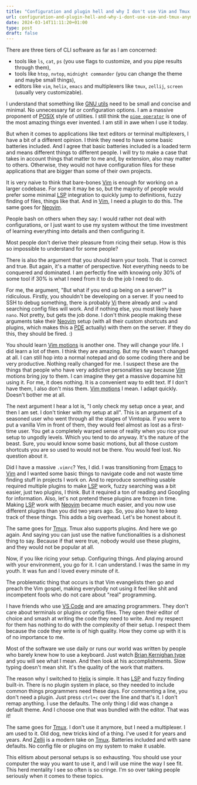 ```yaml
---
title: "Configuration and plugin hell and why I don't use Vim and Tmux anymore"
url: configuration-and-plugin-hell-and-why-i-dont-use-vim-and-tmux-anymore.html
date: 2024-03-14T11:11:20+01:00
type: post
draft: false
---
```


There are three tiers of CLI software as far as I am concerned:

- tools like `ls`, `cat`, `ps` (you use flags to customize, and you pipe
  results through them),
- tools like `htop`, `nvtop`, `midnight commander` (you can change the theme
  and maybe small things),
- editors like `vim`, `helix`, `emacs` and multiplexers like `tmux`, `zellij`,
  `screen` (usually very customizable).

I understand that something like [GNU
utils](https://www.gnu.org/software/coreutils/) need to be small and concise
and minimal. No unnecessary fat or configuration options. I am a massive
proponent of [POSIX](https://en.wikipedia.org/wiki/POSIX) style of utilities. I
still think the [`pipe
operator`](https://www.geeksforgeeks.org/piping-in-unix-or-linux/) is one of
the most amazing things ever invented. I am still in awe when I use it today.

But when it comes to applications like text editors or terminal multiplexers, I
have a bit of a different opinion. I think they need to have some basic
batteries included. And I agree that basic batteries included is a loaded term
and means different things to different people. I will try to make a case that
takes in account things that matter to me and, by extension, also may matter to
others. Otherwise, they would not have configuration files for these
applications that are bigger than some of their own projects.

It is very naive to think that bare-bones [Vim](https://www.vim.org/) is enough
for working on a larger codebase. For some it may be so, but the majority of
people would prefer some minimal
[LSP](https://en.wikipedia.org/wiki/Language_Server_Protocol) integration to
quickly jump to definitions, fuzzy finding of files, things like that. And in
[Vim](https://www.vim.org/), I need a plugin to do this. The same goes for
[Neovim](https://neovim.io/).

People bash on others when they say: I would rather not deal with
configurations, or I just want to use my system without the time investment of
learning everything into details and then configuring it.

Most people don't derive their pleasure from ricing their setup. How is this so
impossible to understand for some people?

There is also the argument that you should learn your tools. That is correct
and true. But again, it's a matter of perspective. Not everything needs to be
conquered and dominated. I am perfectly fine with knowing only 30% of some tool
if 30% is what I need from it to do the job I need to do.

For me, the argument, "But what if you end up being on a server?" is
ridiculous. Firstly, you shouldn't be developing on a server. If you need to
SSH to debug something, there is probably
[Vi](https://en.wikipedia.org/wiki/Vi_%28text_editor%29) there already and `:w`
and searching config files will work. And if nothing else, you most likely have
`nano`. Not pretty, but gets the job done. I don't think people making these
arguments take their [Neovim](https://neovim.io/) setup (with all their custom
shortcuts and plugins, which makes this a [PDE](https://www.guidefari.com/pde/)
actually) with them on the server. If they do this, they should be fired. :)

You should learn [Vim motions](https://vim.rtorr.com/) is another one. They
will change your life. I did learn a lot of them. I think they are amazing. But
my life wasn't changed at all. I can still hop into a normal notepad and do
some coding there and be very productive. Nothing really changed for me. I
suspect these are the things that people who have very addictive personalities
say because [Vim](https://www.vim.org/) motions bring joy to them. I can
imagine they get a massive dopamine hit using it. For me, it does nothing. It
is a convenient way to edit text. If I don't have them, I also don't miss them.
[Vim motions](https://vim.rtorr.com/) I mean. I adapt quickly. Doesn't bother
me at all.

The next argument I hear a lot is, "I only check my setup once a year, and then
I am set. I don't tinker with my setup at all". This is an argument of a
seasoned user who went through all the stages of Vimtopia. If you were to put a
vanilla Vim in front of them, they would feel almost as lost as a first-time
user. You get a completely warped sense of reality when you rice your setup to
ungodly levels. Which you tend to do anyway. It's the nature of the beast.
Sure, you would know some basic motions, but all those custom shortcuts you are
so used to would not be there. You would feel lost. No question about it.

Did I have a massive `.vimrc`? Yes, I did. I was transitioning from
[Emacs](https://www.gnu.org/software/emacs/) to [Vim](https://www.vim.org/) and
I wanted some basic things to navigate code and not waste time finding stuff in
projects I work on. And to reproduce something usable required multiple plugins
to make [LSP](https://en.wikipedia.org/wiki/Language_Server_Protocol) work,
fuzzy searching was a bit easier, just two plugins, I think. But it required a
ton of reading and Googling for information. Also, let's not pretend these
plugins are frozen in time. Making
[LSP](https://en.wikipedia.org/wiki/Language_Server_Protocol) work with
[Neovim](https://neovim.io/) became much easier, and you now use different
plugins than you did two years ago. So, you also have to keep track of these
things. This adds a big overhead. Let's be honest about it.

The same goes for [Tmux](https://github.com/tmux/tmux). Tmux also supports
plugins. And here we go again. And saying you can just use the native
functionalities is a dishonest thing to say. Because if that were true, nobody
would use these plugins, and they would not be popular at all.

Now, if you like ricing your setup. Configuring things. And playing around with
your environment, you go for it. I can understand. I was the same in my youth.
It was fun and I loved every minute of it.

The problematic thing that occurs is that Vim evangelists then go and preach
the Vim gospel, making everybody not using it feel like shit and incompetent
fools who do not care about "real" programming.

I have friends who use [VS Code](https://code.visualstudio.com/) and are
amazing programmers. They don't care about terminals or plugins or config
files. They open their editor of choice and smash at writing the code they need
to write. And my respect for them has nothing to do with the complexity of
their setup. I respect them because the code they write is of high quality. How
they come up with it is of no importance to me.

Most of the software we use daily or runs our world was written by people who
barely knew how to use a keyboard. Just watch [Brian Kernighan
type](https://www.youtube.com/watch?v=tc4ROCJYbm0) and you will see what I
mean. And then look at his accomplishments. Slow typing doesn't mean shit. It's
the quality of the work that matters.

The reason why I switched to [Helix](https://helix-editor.com/) is simple. It
has [LSP](https://en.wikipedia.org/wiki/Language_Server_Protocol) and fuzzy
finding built-in. There is no plugin system in place, so they needed to include
common things programmers need these days. For commenting a line, you don't
need a plugin. Just press `ctrl+c` over the line and that's it. I don't remap
anything. I use the defaults. The only thing I did was change a default theme.
And I choose one that was bundled with the editor. That was it!

The same goes for [Tmux](https://github.com/tmux/tmux). I don't use it anymore,
but I need a multiplexer. I am used to it. Old dog, new tricks kind of a thing.
I've used it for years and years. And [Zellij](https://zellij.dev/) is a modern
take on [Tmux](https://github.com/tmux/tmux). Batteries included and with sane
defaults. No config file or plugins on my system to make it usable.

This elitism about personal setups is so exhausting. You should use your
computer the way you want to use it, and I will use mine the way I see fit.
This herd mentality I see so often is so cringe. I'm so over taking people
seriously when it comes to these topics.
